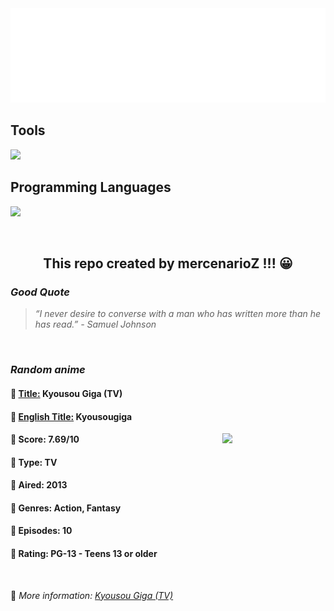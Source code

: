 
<img src="svg/nai.svg" />

<p>
  <h2>Tools</h2>
  <a href="https://skillicons.dev">
    <img src="https://skillicons.dev/icons?i=git,bash,vim,ubuntu,tensorflow,pytorch,docker,raspberrypi" />
  </a>

  <br />

  <h2>Programming Languages</h2>

  <a href="https://skillicons.dev">
    <img src="https://skillicons.dev/icons?i=python,c,cpp" />
  </a>
</p>

<br />

<h2 align="center">This repo created by mercenarioZ !!! 😀</h2>
<h3><i>Good Quote</i></h3>

<blockquote>
<i>
“I never desire to converse with a man who has written more than he has read.” - Samuel Johnson
</i>
</blockquote>

<br />

<h3><i>Random anime</i></h3>

<h4>
  <strong>🥭 <u>Title:</u></strong> Kyousou Giga (TV)
</h4>

<h4>🌿 <u>English Title:</u> Kyousougiga</h4>

<img align="right" width="165" src=https://cdn.myanimelist.net/images/anime/5/85431.jpg />

<h4>🌱 Score: 7.69/10</h4>

<h4>🌲 Type: TV</h4>

<h4>🌴 Aired: 2013</h4>

<h4>🌵 Genres: Action, Fantasy</h4>

<h4>🥑 Episodes: 10</h4>

<h4>🍏 Rating: PG-13 - Teens 13 or older</h4>

<br />

🍂 *More information: [Kyousou Giga (TV)](https://myanimelist.net/anime/19703/Kyousou_Giga_TV)*
    